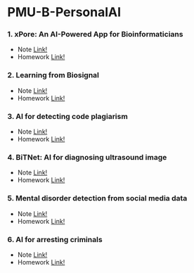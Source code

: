# PMU-B-PersonalAI
### 1. xPore: An AI-Powered App for Bioinformaticians 
  - Note [Link!](https://github.com/Faremu/PMU-B-PersonalAI/blob/main/Note_Xpore.pdf)
  - Homework [Link!](https://github.com/Faremu/PMU-B-PersonalAI/blob/main/Homework%20Xpore%20GMM.ipynb)
### 2. Learning from Biosignal
  - Note [Link!](https://github.com/Faremu/PMU-B-PersonalAI/blob/main/Note_Biosignal.pdf)
  - Homework [Link!](https://github.com/Faremu/PMU-B-PersonalAI/blob/main/Homework_Biosignal_model.py)
### 3. AI for detecting code plagiarism
  - Note [Link!](https://github.com/Faremu/PMU-B-PersonalAI/blob/main/Note_CodePlagiarism.pdf)
  - Homework [Link!](https://github.com/Faremu/PMU-B-PersonalAI/blob/main/PMU_B_CodingAI_CodeCloneDetection_Workshop_Kritsanapong.ipynb)
### 4. BiTNet: AI for diagnosing ultrasound image
  - Note [Link!](https://github.com/Faremu/PMU-B-PersonalAI/blob/main/Note_BitNet.pdf)
  - Homework [Link!](https://github.com/Faremu/PMU-B-PersonalAI/blob/main/PMUB_Personal_AI_Image_classification_EfficientNetB5.ipynb)
### 5. Mental disorder detection from social media data
  - Note [Link!](https://github.com/Faremu/PMU-B-PersonalAI/blob/main/Note_MentalDisorder.pdf)
  - Homework [Link!](https://github.com/Faremu/PMU-B-PersonalAI/blob/main/Homework_Mental_E_san_coding.ipynb)
### 6. AI for arresting criminals
  - Note [Link!](https://github.com/Faremu/PMU-B-PersonalAI/blob/main/Note_Criminal.pdf)
  - Homework [Link!](https://github.com/Faremu/PMU-B-PersonalAI/blob/main/Homework_Train_Yolov8_Object_Detection_on_Custom_Dataset.ipynb)

